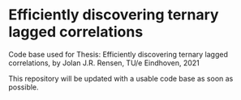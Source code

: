 # Efficiently discovering ternary lagged correlations
Code base used for Thesis: Efficiently discovering ternary lagged correlations, by Jolan J.R. Rensen, TU/e Eindhoven, 2021

This repository will be updated with a usable code base as soon as possible.
